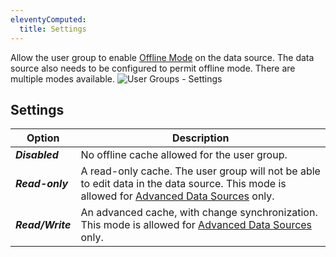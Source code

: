 ```yaml
---
eleventyComputed:
  title: Settings
---
```

Allow the user group to enable [Offline Mode](/rdm/windows/data-sources/offline-mode/) on the data source. The data source also needs to be configured to permit offline mode. There are multiple modes available.
![User Groups - Settings](https://cdnweb.devolutions.net/docs/docs_en_server_ServerOp8012.png)

## Settings
| Option            | Description                                                        |
|-------------------|--------------------------------------------------------------------|
| ***Disabled***    | No offline cache allowed for the user group.                       |
| ***Read-only***   | A read-only cache. The user group will not be able to edit data in the data source. This mode is allowed for [Advanced Data Sources](/rdm/windows/data-sources/data-sources-types/advanced-data-sources/) only. |
| ***Read/Write***  | An advanced cache, with change synchronization. This mode is allowed for [Advanced Data Sources](/rdm/windows/data-sources/data-sources-types/advanced-data-sources/) only. |

